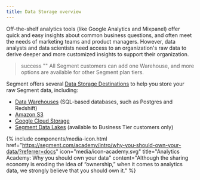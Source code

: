 ```yaml
---
title: Data Storage overview
---
```


Off-the-shelf analytics tools (like Google Analytics and Mixpanel) offer quick and easy insights about common business questions, and often meet the needs of marketing teams and product managers. However, data analysts and data scientists need access to an organization's raw data to derive deeper and more customized insights to support their organization.

> success ""
> All Segment customers can add one Warehouse, and more options are available for other Segment plan tiers.

Segment offers several [Data Storage Destinations](/docs/connections/storage/catalog/) to help you store your raw Segment data, including:

- [Data Warehouses](/docs/connections/storage/warehouses/) (SQL-based databases, such as Postgres and Redshift)
- [Amazon S3](/docs/connections/storage/catalog/amazon-s3/)
- [Google Cloud Storage](/docs/connections/storage/catalog/google-cloud-storage/)
- [Segment Data Lakes](/docs/connections/storage/data-lakes/) (available to Business Tier customers only)



{% include components/media-icon.html href="https://segment.com/academy/intro/why-you-should-own-your-data/?referrer=docs" icon="media/icon-academy.svg" title="Analytics Academy: Why you should own your data" content="Although the sharing economy is eroding the idea of “ownership,” when it comes to analytics data, we strongly believe that you should own it." %}

<!-- TODO:

Need to write a section that explains: (Each of these could be a heading)

- How do they work (streaming vs bulk loading) -- to be added later

make sure there's a catalog entry in warehouses.yml for everything we're going to list here so it gets built

-->

